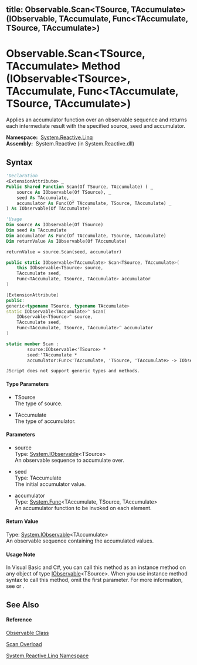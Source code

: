 title: Observable.Scan<TSource, TAccumulate>(IObservable<TSource>, TAccumulate, Func<TAccumulate, TSource, TAccumulate>)
---
# Observable.Scan\<TSource, TAccumulate\> Method (IObservable\<TSource\>, TAccumulate, Func\<TAccumulate, TSource, TAccumulate\>)

Applies an accumulator function over an observable sequence and returns each intermediate result with the specified source, seed and accumulator.

**Namespace:**  [System.Reactive.Linq](System.Reactive.Linq\System.Reactive.Linq.md)  
**Assembly:**  System.Reactive (in System.Reactive.dll)

## Syntax

```vb
'Declaration
<ExtensionAttribute> _
Public Shared Function Scan(Of TSource, TAccumulate) ( _
    source As IObservable(Of TSource), _
    seed As TAccumulate, _
    accumulator As Func(Of TAccumulate, TSource, TAccumulate) _
) As IObservable(Of TAccumulate)
```

```vb
'Usage
Dim source As IObservable(Of TSource)
Dim seed As TAccumulate
Dim accumulator As Func(Of TAccumulate, TSource, TAccumulate)
Dim returnValue As IObservable(Of TAccumulate)

returnValue = source.Scan(seed, accumulator)
```

```csharp
public static IObservable<TAccumulate> Scan<TSource, TAccumulate>(
    this IObservable<TSource> source,
    TAccumulate seed,
    Func<TAccumulate, TSource, TAccumulate> accumulator
)
```

```c++
[ExtensionAttribute]
public:
generic<typename TSource, typename TAccumulate>
static IObservable<TAccumulate>^ Scan(
    IObservable<TSource>^ source, 
    TAccumulate seed, 
    Func<TAccumulate, TSource, TAccumulate>^ accumulator
)
```

```fsharp
static member Scan : 
        source:IObservable<'TSource> * 
        seed:'TAccumulate * 
        accumulator:Func<'TAccumulate, 'TSource, 'TAccumulate> -> IObservable<'TAccumulate> 
```

```jscript
JScript does not support generic types and methods.
```

#### Type Parameters

- TSource  
  The type of source.

- TAccumulate  
  The type of accumulator.

#### Parameters

- source  
  Type: [System.IObservable](https://msdn.microsoft.com/en-us/library/Dd990377)\<TSource\>  
  An observable sequence to accumulate over.

- seed  
  Type: TAccumulate  
  The initial accumulator value.

- accumulator  
  Type: [System.Func](https://msdn.microsoft.com/en-us/library/Bb534647)\<TAccumulate, TSource, TAccumulate\>  
  An accumulator function to be invoked on each element.

#### Return Value

Type: [System.IObservable](https://msdn.microsoft.com/en-us/library/Dd990377)\<TAccumulate\>  
An observable sequence containing the accumulated values.

#### Usage Note

In Visual Basic and C\#, you can call this method as an instance method on any object of type [IObservable](https://msdn.microsoft.com/en-us/library/Dd990377)\<TSource\>. When you use instance method syntax to call this method, omit the first parameter. For more information, see [](https://msdn.microsoft.com/en-us/library/Bb384936) or [](https://msdn.microsoft.com/en-us/library/Bb383977).

## See Also

#### Reference

[Observable Class](Observable\Observable.md)

[Scan Overload](Scan\Observable.Scan.md)

[System.Reactive.Linq Namespace](System.Reactive.Linq\System.Reactive.Linq.md)
